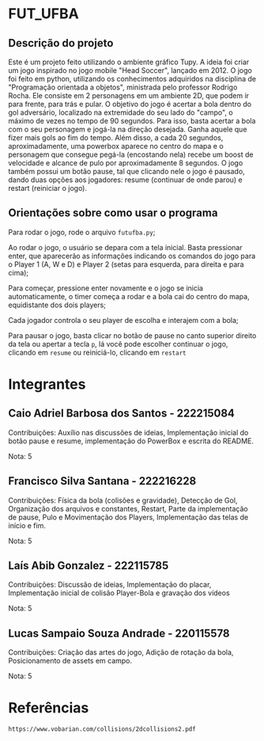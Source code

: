 # FUT_UFBA

## Descrição do projeto
Este é um projeto feito utilizando o ambiente gráfico Tupy. A ideia foi criar um jogo inspirado no jogo mobile "Head Soccer", lançado em 2012. O jogo foi feito em python, utilizando os conhecimentos adquiridos na disciplina de "Programação orientada a objetos", ministrada pelo professor Rodrigo Rocha. Ele consiste em 2 personagens em um ambiente 2D, que podem ir para frente, para trás e pular. O objetivo do jogo é acertar a bola dentro do gol adversário, localizado na extremidade do seu lado do "campo", o máximo de vezes no tempo de 90 segundos. Para isso, basta acertar a bola com o seu personagem e jogá-la na direção desejada. Ganha aquele que fizer mais gols ao fim do tempo. Além disso, a cada 20 segundos, aproximadamente, uma powerbox aparece no centro do mapa e o personagem que consegue pegá-la (encostando nela) recebe um boost de velocidade e alcance de pulo por aproximadamente 8 segundos. O jogo também possui um botão pause, tal que clicando nele o jogo é pausado, dando duas opções aos jogadores: resume (continuar de onde parou) e restart (reiniciar o jogo).

## Orientações sobre como usar o programa
Para rodar o jogo, rode o arquivo `futufba.py`;

Ao rodar o jogo, o usuário se depara com a tela inicial. Basta pressionar enter, que aparecerão as informações indicando os comandos do jogo para o Player 1 (A, W e D) e Player 2 (setas para esquerda, para direita e para cima);

Para começar, pressione enter novamente e o jogo se inicia automaticamente, o timer começa a rodar e a bola cai do centro do mapa, equidistante dos dois players;

Cada jogador controla o seu player de escolha e interajem com a bola;

Para pausar o jogo, basta clicar no botão de pause no canto superior direito da tela ou apertar a tecla `p`, lá você pode escolher continuar o jogo, clicando em `resume` ou reiniciá-lo, clicando em `restart`

# Integrantes
## Caio Adriel Barbosa dos Santos - 222215084
Contribuições: Auxílio nas discussões de ideias, Implementação inicial do botão pause e resume, implementação do PowerBox e escrita do README.

Nota: 5

## Francisco Silva Santana - 222216228
Contribuições: Física da bola (colisões e gravidade), Detecção de Gol, Organização dos arquivos e constantes, Restart, Parte da implementação de pause, Pulo e Movimentação dos Players, Implementação das telas de início e fim.

Nota: 5

## Laís Abib Gonzalez - 222115785
Contribuições: Discussão de ideias, Implementação do placar, Implementação inicial de colisão Player-Bola e gravação dos vídeos

Nota: 5

## Lucas Sampaio Souza Andrade - 220115578
Contribuições: Criação das artes do jogo, Adição de rotação da bola, Posicionamento de assets em campo.

Nota: 5

# Referências
```sh
https://www.vobarian.com/collisions/2dcollisions2.pdf
```

